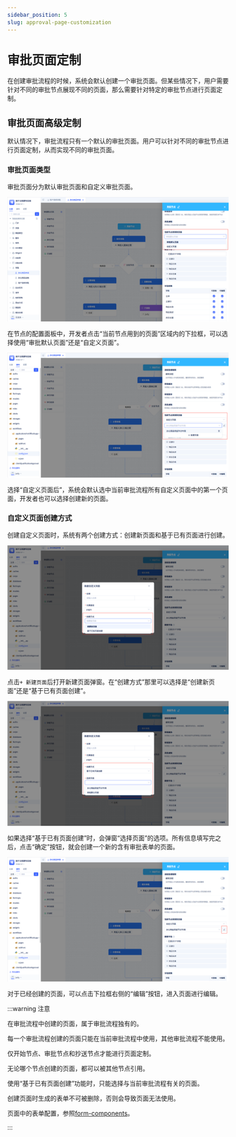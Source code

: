 ```yaml
---
sidebar_position: 5
slug: approval-page-customization
---
```


# 审批页面定制
在创建审批流程的时候，系统会默认创建一个审批页面。但某些情况下，用户需要针对不同的审批节点展现不同的页面，那么需要针对特定的审批节点进行页面定制。

## 审批页面高级定制
默认情况下，审批流程只有一个默认的审批页面。用户可以针对不同的审批节点进行页面定制，从而实现不同的审批页面。

### 审批页面类型
审批页面分为默认审批页面和自定义审批页面。

![审批页面高级定制](./img/workflow_2025-08-25_17-22-15.png)

在节点的配置面板中，开发者点击“当前节点用到的页面”区域内的下拉框，可以选择使用“审批默认页面”还是“自定义页面”。

![自定义页面](./img/workflow_2025-08-25_17-30-46.png)

选择“自定义页面后”，系统会默认选中当前审批流程所有自定义页面中的第一个页面，开发者也可以选择创建新的页面。

### 自定义页面创建方式
创建自定义页面时，系统有两个创建方式：创建新页面和基于已有页面进行创建。

![自定义新建页面](./img/workflow_2025-08-25_17-34-20.png)

点击`+ 新建页面`后打开新建页面弹窗。在“创建方式”那里可以选择是“创建新页面”还是“基于已有页面创建”。

![新建页面弹窗](./img/workflow_2025-08-25_17-36-48.png)

如果选择“基于已有页面创建”时，会弹窗“选择页面”的选项。所有信息填写完之后，点击“确定”按钮，就会创建一个新的含有审批表单的页面。

![编辑页面](./img/workflow_2025-08-25_17-41-11.png)

对于已经创建的页面，可以点击下拉框右侧的“编辑”按钮，进入页面进行编辑。

:::warning 注意

在审批流程中创建的页面，属于审批流程独有的。

每一个审批流程创建的页面只能在当前审批流程中使用，其他审批流程不能使用。

仅开始节点、审批节点和抄送节点才能进行页面定制。

无论哪个节点创建的页面，都可以被其他节点引用。

使用“基于已有页面创建”功能时，只能选择与当前审批流程有关的页面。

创建页面时生成的表单不可被删除，否则会导致页面无法使用。

页面中的表单配置，参照[form-components](../using-functional-components-in-pages/form-components)。

:::
